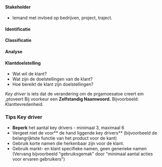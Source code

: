 #### Stakeholder
- Iemand met invloed op bedrijven, project, traject.


#### Identificatie

#### Classificatie

#### Analyse

#### Klantdoelstelling
-	Wat wil de klant?
-	Wat zijn de doelstellingen van de klant?
-	Hoe bereikt de klant zijn doelstellingen?

*Key driver* is iets dat de verandering om de prgamoesatoe creert em ,ptoveert
	Bij voorkeur een **Zelfstandig Naamwoord.**
	Bijvoorbeeld: Klanttevredenheid.
	
### Tips Key driver
-	**Beperk** het aantal key drivers - minimaal 3, maximaal 6
-	Vergeet niet de voor** de hand liggende key drivers** (bijvoorbeeld de belangrijktste functie van het product voor de kant)
-	Gebruik korte namen die herkenbaar zijn voor de klant.
-	Gebruik markt- en klant specifieke namen, geen generieke namen (Vervang bijvoorbeeld "gebruiksgemak" door "minimaal aantal acties voor ervaren gebruikers")